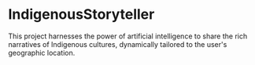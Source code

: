 # IndigenousStoryteller
This project harnesses the power of artificial intelligence to share the rich narratives of Indigenous cultures, dynamically tailored to the user's geographic location.
